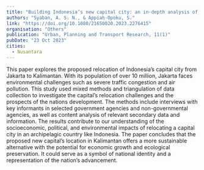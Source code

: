```yaml
---
title: "Building Indonesia’s new capital city: an in-depth analysis of prospects and challenges from current capital city of Jakarta to Kalimantan"
authors: "Syaban, A. S. N., & Appiah-Opoku, S."
link: "https://doi.org/10.1080/21650020.2023.2276415"
organisation: "Others"
publication: "Urban, Planning and Transport Research, 11(1)"
pubDate: "23 Oct 2023"
cities:
  - Nusantara
---
```


This paper explores the proposed relocation of Indonesia’s capital city from Jakarta to Kalimantan. With its population of over 10 million, Jakarta faces environmental challenges such as severe traffic congestion and air pollution. This study used mixed methods and triangulation of data collection to investigate the capital’s relocation challenges and the prospects of the nations development. The methods include interviews with key informants in selected government agencies and non-governmental agencies, as well as content analysis of relevant secondary data and information. The results contribute to our understanding of the socioeconomic, political, and environmental impacts of relocating a capital city in an archipelagic country like Indonesia. The paper concludes that the proposed new capital’s location in Kalimantan offers a more sustainable alternative with the potential for economic growth and ecological preservation. It could serve as a symbol of national identity and a representation of the nation’s advancement.
